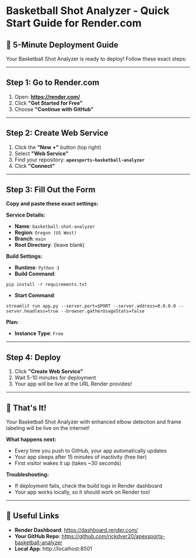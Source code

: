 # Basketball Shot Analyzer - Quick Start Guide for Render.com

## 🎯 5-Minute Deployment Guide

Your Basketball Shot Analyzer is ready to deploy! Follow these exact steps:

---

## Step 1: Go to Render.com
1. Open: **https://render.com/**
2. Click **"Get Started for Free"**
3. Choose **"Continue with GitHub"**

---

## Step 2: Create Web Service
1. Click the **"New +"** button (top right)
2. Select **"Web Service"**
3. Find your repository: **`apexsports-basketball-analyzer`**
4. Click **"Connect"**

---

## Step 3: Fill Out the Form

**Copy and paste these exact settings:**

**Service Details:**
- **Name**: `basketball-shot-analyzer`
- **Region**: `Oregon (US West)`
- **Branch**: `main`
- **Root Directory**: (leave blank)

**Build Settings:**
- **Runtime**: `Python 3`
- **Build Command**: 
```
pip install -r requirements.txt
```
- **Start Command**: 
```
streamlit run app.py --server.port=$PORT --server.address=0.0.0.0 --server.headless=true --browser.gatherUsageStats=false
```

**Plan:**
- **Instance Type**: `Free`

---

## Step 4: Deploy
1. Click **"Create Web Service"**
2. Wait 5-10 minutes for deployment
3. Your app will be live at the URL Render provides!

---

## 🎉 That's It!

Your Basketball Shot Analyzer with enhanced elbow detection and frame labeling will be live on the internet!

**What happens next:**
- Every time you push to GitHub, your app automatically updates
- Your app sleeps after 15 minutes of inactivity (free tier)
- First visitor wakes it up (takes ~30 seconds)

**Troubleshooting:**
- If deployment fails, check the build logs in Render dashboard
- Your app works locally, so it should work on Render too!

---

## 🔗 Useful Links
- **Render Dashboard**: https://dashboard.render.com/
- **Your GitHub Repo**: https://github.com/rickdyer20/apexsports-basketball-analyzer
- **Local App**: http://localhost:8501
